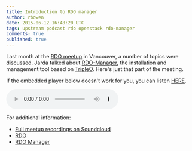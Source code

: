 ```yaml
---
title: Introduction to RDO manager
author: rbowen
date: 2015-06-12 16:48:20 UTC
tags: upstream podcast rdo openstack rdo-manager
comments: true
published: true
---
```


Last month at the [RDO meetup](https://www.rdoproject.org/forum/discussion/1018/rdo-meetup-openstack-summit-vancouver) in Vancouver, a number of topics were discussed. Jarda talked about [RDO-Manager](https://www.rdoproject.org/RDO-Manager), the installation and management tool based on [TripleO](https://wiki.openstack.org/wiki/TripleO). Here's just that part of the meeting.

If the embedded player below doesn't work for you, you can listen [HERE](http://drbacchus.com/podcasts/openstack/RDO_Manager.mp3).

<audio controls="controls"><source type="audio/mpeg" src="http://drbacchus.com/podcasts/openstack/RDO_Manager.mp3?_=1" /></audio>

For additional information:

 - [Full meetup recordings on Soundcloud](https://soundcloud.com/rich-bowen/sets/rdo-community-meetup-openstack)
 - [RDO](http://rdoproject.org/)
 - [RDO Manager](https://www.rdoproject.org/RDO-Manager)
